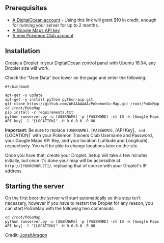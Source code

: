 ## Prerequisites

- [A DigitalOcean account](https://m.do.co/c/fb6730f5bb99) - Using this link will grant $10 in credit, enough for running your server for up to 2 months.
- [A Google Maps API key](https://github.com/AHAAAAAAA/PokemonGo-Map/wiki/Google-Maps-API:-a-brief-guide-to-your-own-key)
- [A new Pokemon Club account](https://club.pokemon.com/us/pokemon-trainer-club/sign-up/)

## Installation

Create a Droplet in your DigitalOcean control panel with Ubuntu 16.04, any Droplet size will work.

Check the "User Data" box lower on the page and enter the following:

```
#!/bin/bash

apt-get -y update
apt-get -y install python python-pip git
git clone https://github.com/AHAAAAAAA/PokemonGo-Map.git /root/PoGoMap
cd /root/PoGoMap
pip install -r requirements.txt
python runserver.py -u [USERNAME] -p [PASSWORD] -st 10 -k [Google Maps API key] -l "[LOCATION]" -H 0.0.0.0 -P 80
```

**Important:** Be sure to replace `[USERNAME]`, `[PASSWORD]`, [API Key]`, and `[LOCATION]` with your Pokemon Trainers Club Username and Password, your Google Maps API Key, and your location (Latitude and Longitude), respectively. You will be able to change locations later on the site.

Once you have that, create your Droplet. Setup will take a few minutes initially, but once it's done your map will be accessible at `http://[YOURDROPLET]/`, replacing that of course with your Droplet's IP address.

## Starting the server

On the first boot the server will start automatically so this step isn't necessary, however if you have to restart the Droplet for any reason, you can start PoGoMap with the following two commands:

```
cd /root/PoGoMap
python runserver.py -u [USERNAME] -p [PASSWORD] -st 10 -k [Google Maps API key] -l "[LOCATION]" -H 0.0.0.0 -P 80
```

Credit: [JonahAragon](https://github.com/JonahAragon)